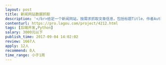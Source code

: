 ```yaml
---                
layout: post       
title: 新闻网站数据抓取           
description: '</br>给定一个新闻网站，按需求抓取文章信息，包括标题Title、作者Author、正文Content（需要把图片下载到本地）等等</br>'     
contenturl: https://pro.lagou.com/project/4212.html      
tags: [后端开发,Python]            
salary: 3000元以下          
publish_time: 2017-09-04 14:02:02         
review: 1667人                   
apply: 12人                   
recommend: 0人                   
time_range: 小于1周              
---                 
```

